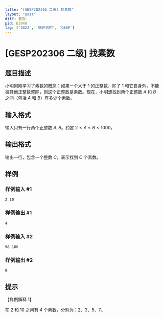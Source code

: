 ```yaml
---
title: "[GESP202306 二级] 找素数"
layout: "post"
diff: 普及-
pid: B3840
tag: ['2023', '循环结构', 'GESP']
---
```

# [GESP202306 二级] 找素数
## 题目描述

小明刚刚学习了素数的概念：如果一个大于 $1$ 的正整数，除了 $1$ 和它自身外，不能被其他正整数整除，则这个正整数是素数。现在，小明想找到两个正整数 $A$ 和 $B$ 之间（包括 $A$ 和 $B$）有多少个素数。
## 输入格式

输入只有一行两个正整数 $A, B$。约定 $2 \le A \le B \le 1000$。
## 输出格式

输出一行，包含一个整数 $C$，表示找到 $C$ 个素数。
## 样例

### 样例输入 #1
```
2 10
```
### 样例输出 #1
```
4
```
### 样例输入 #2
```
98 100
```
### 样例输出 #2
```
0
```
## 提示

【样例解释 1】

在 $2$ 和 $10$ 之间有 $4$ 个素数，分别为：$2$、$3$、$5$、$7$。
